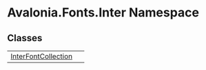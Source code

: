# Avalonia.Fonts.Inter Namespace






## Classes
<table><tr><td><a href="T_Avalonia_Fonts_Inter_InterFontCollection">InterFontCollection</a></td><td> </td></tr></table>